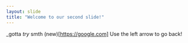 ```yaml
---
layout: slide
title: "Welcome to our second slide!"
---
```

_gotta *try* smth (new)[https://google.com]
Use the left arrow to go back!
